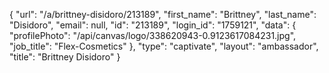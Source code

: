 {
    "url": "\/a\/brittney-disidoro\/213189",
    "first_name": "Brittney",
    "last_name": "Disidoro",
    "email": null,
    "id": "213189",
    "login_id": "1759121",
    "data": {
        "profilePhoto": "\/api\/canvas\/logo\/338620943-0.9123617084231.jpg",
        "job_title": "Flex-Cosmetics"
    },
    "type": "captivate",
    "layout": "ambassador",
    "title": "Brittney Disidoro"
}